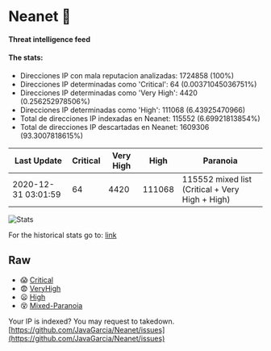 # Neanet :hocho:
#### Threat intelligence feed
#### The stats:

- Direcciones IP con mala reputacion analizadas: 1724858 (100%)
- Direcciones IP determinadas como 'Critical':  64 (0.00371045036751%)
- Direcciones IP determinadas como 'Very High':  4420 (0.256252978506%)
- Direcciones IP determinadas como 'High':  111068 (6.43925470966)
- Total de direcciones IP indexadas en Neanet:  115552 (6.69921813854%)
- Total de direcciones IP descartadas en Neanet:  1609306 (93.3007818615%)

| Last Update | Critical | Very High | High | Paranoia |
| --- | --- | --- | --- | --- |
| 2020-12-31 03:01:59 | 64 | 4420 | 111068 | 115552 mixed list (Critical + Very High + High)|

![Stats](https://docs.google.com/spreadsheets/d/e/2PACX-1vSnaNMIXVabIpDJjufMlzH7poXnshF3mgd8Is1g9ytUEzVsP5my4Trn8f-xkoLLQ38xpL3HtmUexLo6/pubchart?oid=501124687&format=image)

For the historical stats go to: [link](/stats.csv)
## Raw
- :scream: [Critical](https://raw.githubusercontent.com/JavaGarcia/Neanet/master/blacklists/neanet_critical.txt)
- :fearful: [VeryHigh](https://raw.githubusercontent.com/JavaGarcia/Neanet/master/blacklists/neanet_veryHigh.txtt)
- :frowning: [High](https://raw.githubusercontent.com/JavaGarcia/Neanet/master/blacklists/neanet_high.txt)
- :dizzy_face: [Mixed-Paranoia](https://raw.githubusercontent.com/JavaGarcia/Neanet/master/blacklists/neanet_all.txt)


Your IP is indexed? You may request to takedown. [https://github.com/JavaGarcia/Neanet/issues](https://github.com/JavaGarcia/Neanet/issues)


























































































































































































































































































































































































































































































































































































































































































































































































































































































































































































































































































































































































































































































































































































































































































































































































































































































































































































































































































































































































































































































































































































































































































































































































































































































































































































































































































































































































































































































































































































































































































































































































































































































